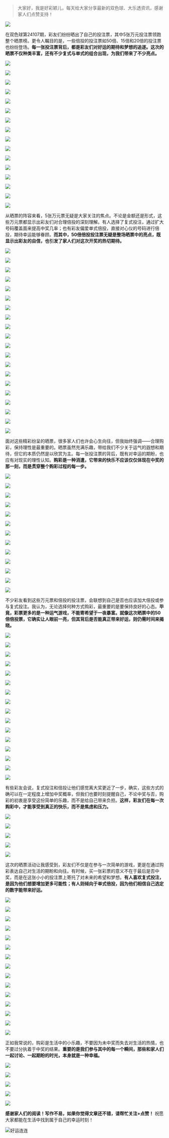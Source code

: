 > 大家好，我是好彩颖儿，每天给大家分享最新的双色球、大乐透资讯，感谢家人们点赞支持！

![](https://cdn.jsdelivr.net/gh/wangwenjie1314/PicCDN/2024-7-11/1720660897499-image.png)


在双色球第24107期，彩友们纷纷晒出了自己的投注票，其中5张万元投注票领跑整个晒票榜。更令人瞩目的是，一些倍投的投注票如50倍、15倍和20倍的投注票也纷纷登场。**每一张投注票背后，都是彩友们对好运的期待和梦想的追逐。这次的晒票不仅种类丰富，还有不少复式与单式的组合出现，为我们带来了不少亮点。**


![](https://cdn.jsdelivr.net/gh/wangwenjie1314/PicCDN/2024-9-15/1726381592557-image.png)

![](https://cdn.jsdelivr.net/gh/wangwenjie1314/PicCDN/2024-9-15/1726381546514-image.png)


![](https://cdn.jsdelivr.net/gh/wangwenjie1314/PicCDN/2024-9-15/1726391919571-image.png)


![](https://cdn.jsdelivr.net/gh/wangwenjie1314/PicCDN/2024-9-15/1726381600292-image.png)

![](https://cdn.jsdelivr.net/gh/wangwenjie1314/PicCDN/2024-9-15/1726361975712-image.png)


![](https://cdn.jsdelivr.net/gh/wangwenjie1314/PicCDN/2024-9-15/1726375892659-image.png)


![](https://cdn.jsdelivr.net/gh/wangwenjie1314/PicCDN/2024-9-15/1726382923648-image.png)


![](https://cdn.jsdelivr.net/gh/wangwenjie1314/PicCDN/2024-9-15/1726382961831-image.png)


![](https://cdn.jsdelivr.net/gh/wangwenjie1314/PicCDN/2024-9-15/1726382869663-image.png)

![](https://cdn.jsdelivr.net/gh/wangwenjie1314/PicCDN/2024-9-15/1726362483375-image.png)



![](https://cdn.jsdelivr.net/gh/wangwenjie1314/PicCDN/2024-9-15/1726362040559-image.png)


![](https://cdn.jsdelivr.net/gh/wangwenjie1314/PicCDN/2024-9-15/1726362441724-image.png)


![](https://cdn.jsdelivr.net/gh/wangwenjie1314/PicCDN/2024-9-15/1726382817751-image.png)


![](https://cdn.jsdelivr.net/gh/wangwenjie1314/PicCDN/2024-9-15/1726382791509-image.png)

![](https://cdn.jsdelivr.net/gh/wangwenjie1314/PicCDN/2024-9-15/1726382776129-image.png)

![](https://cdn.jsdelivr.net/gh/wangwenjie1314/PicCDN/2024-9-15/1726382766784-image.png)



从晒票的阵容来看，5张万元票无疑是大家关注的焦点。不论是金额还是形式，这些万元票都显示出彩友们对合理倍投的深刻理解。有人选择了复式投注，通过扩大号码覆盖面来提高中奖几率；也有彩友偏爱单式倍投，直接对心仪的号码进行倍投，期待幸运能够眷顾。**而其中，50倍倍投投注票无疑是整场晒票中的亮点，既显示出彩友的自信，也引发了家人们对这次开奖的热切期待。**



![](https://cdn.jsdelivr.net/gh/wangwenjie1314/PicCDN/2024-9-15/1726391930137-image.png)


![](https://cdn.jsdelivr.net/gh/wangwenjie1314/PicCDN/2024-9-15/1726391866293-image.png)

![](https://cdn.jsdelivr.net/gh/wangwenjie1314/PicCDN/2024-9-15/1726391856977-image.png)

![](https://cdn.jsdelivr.net/gh/wangwenjie1314/PicCDN/2024-9-15/1726391850940-image.png)

![](https://cdn.jsdelivr.net/gh/wangwenjie1314/PicCDN/2024-9-15/1726391841913-image.png)

![](https://cdn.jsdelivr.net/gh/wangwenjie1314/PicCDN/2024-9-15/1726391836678-image.png)

![](https://cdn.jsdelivr.net/gh/wangwenjie1314/PicCDN/2024-9-15/1726391828016-image.png)

![](https://cdn.jsdelivr.net/gh/wangwenjie1314/PicCDN/2024-9-15/1726391819223-image.png)

![](https://cdn.jsdelivr.net/gh/wangwenjie1314/PicCDN/2024-9-15/1726391794806-image.png)

![](https://cdn.jsdelivr.net/gh/wangwenjie1314/PicCDN/2024-9-15/1726391789239-image.png)

![](https://cdn.jsdelivr.net/gh/wangwenjie1314/PicCDN/2024-9-15/1726391779780-image.png)

![](https://cdn.jsdelivr.net/gh/wangwenjie1314/PicCDN/2024-9-15/1726391751928-image.png)

![](https://cdn.jsdelivr.net/gh/wangwenjie1314/PicCDN/2024-9-15/1726391742952-image.png)


![](https://cdn.jsdelivr.net/gh/wangwenjie1314/PicCDN/2024-9-15/1726383126339-image.png)

![](https://cdn.jsdelivr.net/gh/wangwenjie1314/PicCDN/2024-9-15/1726383112229-image.png)


![](https://cdn.jsdelivr.net/gh/wangwenjie1314/PicCDN/2024-9-15/1726382806583-image.png)


![](https://cdn.jsdelivr.net/gh/wangwenjie1314/PicCDN/2024-9-15/1726391664958-image.png)


![](https://cdn.jsdelivr.net/gh/wangwenjie1314/PicCDN/2024-9-15/1726391674026-image.png)


![](https://cdn.jsdelivr.net/gh/wangwenjie1314/PicCDN/2024-9-15/1726391714490-image.png)

![](https://cdn.jsdelivr.net/gh/wangwenjie1314/PicCDN/2024-9-15/1726391728289-image.png)


面对这些精彩纷呈的晒票，很多家人们也许会心生向往，但我始终强调——合理购彩，保持理性是最重要的。晒票虽然充满乐趣，带给我们不少关于运气的遐想和期待，但它的本质仍然是以欣赏为主。每一张投注票的背后，既有对幸运的期盼，也应有对现实的理性认知。**购彩是一种消遣，它带来的快乐不应该仅仅体现在中奖的那一刻，而是贯穿整个购彩过程的每一步。**


![](https://cdn.jsdelivr.net/gh/wangwenjie1314/PicCDN/2024-9-15/1726392095258-image.png)

![](https://cdn.jsdelivr.net/gh/wangwenjie1314/PicCDN/2024-9-15/1726392087297-image.png)

![](https://cdn.jsdelivr.net/gh/wangwenjie1314/PicCDN/2024-9-15/1726392079348-image.png)

![](https://cdn.jsdelivr.net/gh/wangwenjie1314/PicCDN/2024-9-15/1726392069962-image.png)

![](https://cdn.jsdelivr.net/gh/wangwenjie1314/PicCDN/2024-9-15/1726392061359-image.png)


![](https://cdn.jsdelivr.net/gh/wangwenjie1314/PicCDN/2024-9-15/1726392012770-image.png)

![](https://cdn.jsdelivr.net/gh/wangwenjie1314/PicCDN/2024-9-15/1726392005472-image.png)


![](https://cdn.jsdelivr.net/gh/wangwenjie1314/PicCDN/2024-9-15/1726391987051-image.png)

![](https://cdn.jsdelivr.net/gh/wangwenjie1314/PicCDN/2024-9-15/1726391981733-image.png)


![](https://cdn.jsdelivr.net/gh/wangwenjie1314/PicCDN/2024-9-15/1726391900666-image.png)

![](https://cdn.jsdelivr.net/gh/wangwenjie1314/PicCDN/2024-9-15/1726391884634-image.png)


![](https://cdn.jsdelivr.net/gh/wangwenjie1314/PicCDN/2024-9-15/1726392504744-image.png)


![](https://cdn.jsdelivr.net/gh/wangwenjie1314/PicCDN/2024-9-15/1726391944945-image.png)


不少彩友看到这些万元票和倍投的投注票，会联想到自己是否也应该加大倍投或参与复式投注。我认为，无论选择何种方式购彩，最重要的是要保持良好的心态。**毕竟，彩票更多的是一种运气游戏，不能寄希望于一夜暴富。就像这次晒票中的50倍倍投票，它确实让人眼前一亮，但其背后是否能真正带来好运，则仍需时间来揭晓。**


![](https://cdn.jsdelivr.net/gh/wangwenjie1314/PicCDN/2024-9-15/1726392491573-image.png)


![](https://cdn.jsdelivr.net/gh/wangwenjie1314/PicCDN/2024-9-15/1726381565844-image.png)

![](https://cdn.jsdelivr.net/gh/wangwenjie1314/PicCDN/2024-9-15/1726381557358-image.png)

![](https://cdn.jsdelivr.net/gh/wangwenjie1314/PicCDN/2024-9-15/1726375980193-image.png)


![](https://cdn.jsdelivr.net/gh/wangwenjie1314/PicCDN/2024-9-15/1726381927999-image.png)

![](https://cdn.jsdelivr.net/gh/wangwenjie1314/PicCDN/2024-9-15/1726381882594-image.png)

![](https://cdn.jsdelivr.net/gh/wangwenjie1314/PicCDN/2024-9-15/1726376040692-image.png)

![](https://cdn.jsdelivr.net/gh/wangwenjie1314/PicCDN/2024-9-15/1726376000139-image.png)


![](https://cdn.jsdelivr.net/gh/wangwenjie1314/PicCDN/2024-9-15/1726382312809-image.png)


![](https://cdn.jsdelivr.net/gh/wangwenjie1314/PicCDN/2024-9-15/1726375812778-image.png)



![](https://cdn.jsdelivr.net/gh/wangwenjie1314/PicCDN/2024-9-15/1726392338309-image.png)


![](https://cdn.jsdelivr.net/gh/wangwenjie1314/PicCDN/2024-9-15/1726392437902-image.png)

![](https://cdn.jsdelivr.net/gh/wangwenjie1314/PicCDN/2024-9-15/1726392429650-image.png)


![](https://cdn.jsdelivr.net/gh/wangwenjie1314/PicCDN/2024-9-15/1726392457699-image.png)


![](https://cdn.jsdelivr.net/gh/wangwenjie1314/PicCDN/2024-9-15/1726392469330-image.png)


![](https://cdn.jsdelivr.net/gh/wangwenjie1314/PicCDN/2024-9-15/1726392611923-image.png)


有些彩友会说，复式投注和倍投让他们感觉离大奖更近了一步，确实，这些方式的确可以在一定程度上增加中奖概率，但我们也要时刻提醒自己，不论中奖与否，购彩的初衷是享受这份简单的乐趣，而不是给自己带来负担。**这样，彩友们在每一次购彩中，才能享受到真正的快乐，而不是焦虑和压力。**


![](https://cdn.jsdelivr.net/gh/wangwenjie1314/PicCDN/2024-9-15/1726392124473-image.png)


![](https://cdn.jsdelivr.net/gh/wangwenjie1314/PicCDN/2024-9-15/1726375902678-image.png)

![](https://cdn.jsdelivr.net/gh/wangwenjie1314/PicCDN/2024-9-15/1726375942851-image.png)

![](https://cdn.jsdelivr.net/gh/wangwenjie1314/PicCDN/2024-9-15/1726381575805-image.png)


![](https://cdn.jsdelivr.net/gh/wangwenjie1314/PicCDN/2024-9-15/1726392227766-image.png)


这次的晒票活动让我感受到，彩友们不仅是在参与一次简单的游戏，更是在通过购彩表达自己对生活的期盼和向往。有时候，买一张彩票的意义不在于最后是否中奖，而是在这张小小的投注票上寄托了对未来的希望和梦想。**有人喜欢复式投注，是因为他们想要增加更多可能性；有人则倾向于单式倍投，因为他们相信自己选定的数字能带来好运。**


![](https://cdn.jsdelivr.net/gh/wangwenjie1314/PicCDN/2024-9-15/1726392598427-image.png)


![](https://cdn.jsdelivr.net/gh/wangwenjie1314/PicCDN/2024-9-15/1726392411714-image.png)

![](https://cdn.jsdelivr.net/gh/wangwenjie1314/PicCDN/2024-9-15/1726381655176-image.png)


![](https://cdn.jsdelivr.net/gh/wangwenjie1314/PicCDN/2024-9-15/1726382264516-image.png)

![](https://cdn.jsdelivr.net/gh/wangwenjie1314/PicCDN/2024-9-15/1726392643153-image.png)




![](https://cdn.jsdelivr.net/gh/wangwenjie1314/PicCDN/2024-9-15/1726392691861-image.png)

![](https://cdn.jsdelivr.net/gh/wangwenjie1314/PicCDN/2024-9-15/1726382151706-image.png)



![](https://cdn.jsdelivr.net/gh/wangwenjie1314/PicCDN/2024-9-15/1726392580204-image.png)

![](https://cdn.jsdelivr.net/gh/wangwenjie1314/PicCDN/2024-9-15/1726392573465-image.png)


![](https://cdn.jsdelivr.net/gh/wangwenjie1314/PicCDN/2024-9-15/1726382713744-image.png)



![](https://cdn.jsdelivr.net/gh/wangwenjie1314/PicCDN/2024-9-15/1726382582251-image.png)


![](https://cdn.jsdelivr.net/gh/wangwenjie1314/PicCDN/2024-9-15/1726392548804-image.png)

![](https://cdn.jsdelivr.net/gh/wangwenjie1314/PicCDN/2024-9-15/1726392520681-image.png)


![](https://cdn.jsdelivr.net/gh/wangwenjie1314/PicCDN/2024-9-15/1726381753553-image.png)

![](https://cdn.jsdelivr.net/gh/wangwenjie1314/PicCDN/2024-9-15/1726382103156-image.png)



正如我常说的，购彩是生活中的小乐趣，不要因为未中奖而失去对生活的热情，也不要过分执着于中奖的结果。**重要的是我们参与其中的每一个瞬间，那些和家人们一起讨论、一起期盼的时光，本身就是一种幸福。**



![](https://cdn.jsdelivr.net/gh/wangwenjie1314/PicCDN/2024-9-15/1726383469910-image.png)



![](https://cdn.jsdelivr.net/gh/wangwenjie1314/PicCDN/2024-9-15/1726383525000-image.png)


![](https://cdn.jsdelivr.net/gh/wangwenjie1314/PicCDN/2024-9-15/1726383652721-image.png)


![](https://cdn.jsdelivr.net/gh/wangwenjie1314/PicCDN/2024-9-15/1726383597702-image.png)


![](https://cdn.jsdelivr.net/gh/wangwenjie1314/PicCDN/2024-9-15/1726382048118-image.png)


**感谢家人们的阅读！写作不易，如果你觉得文章还不错，请帮忙关注+点赞！** 祝愿大家都能在生活中找到属于自己的幸运时刻！

![好运连连](https://cdn.jsdelivr.net/gh/wangwenjie1314/PicCDN/2024-7-17/1721200778787-image.png)
